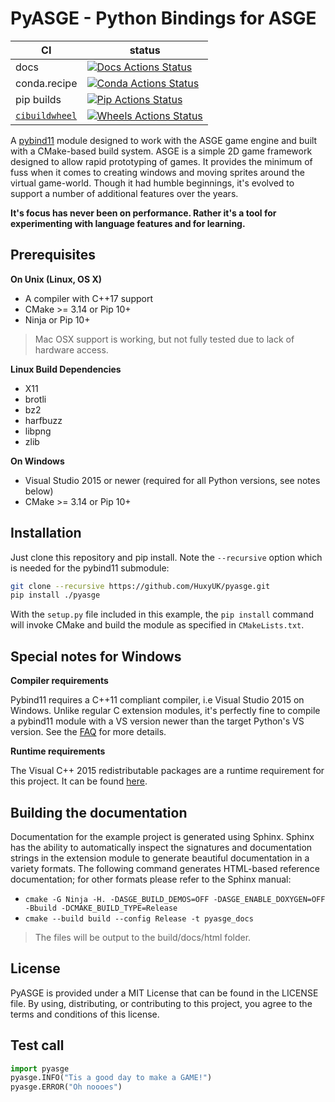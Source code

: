 # PyASGE - Python Bindings for ASGE

|      CI              | status |
|----------------------|--------|
| docs                 | [![Docs Actions Status][actions-docs]][actions-docs-link]
| conda.recipe         | [![Conda Actions Status][actions-conda-badge]][actions-conda-link] |
| pip builds           | [![Pip Actions Status][actions-pip-badge]][actions-pip-link] |
| [`cibuildwheel`][]   | [![Wheels Actions Status][actions-wheels-badge]][actions-wheels-link] |

[actions-docs]:            https://github.com/HuxyUK/pyasge/workflows/Sphinx/badge.svg
[actions-docs-link]:       https://github.com/HuxyUK/pyasge/actions?query=workflow%3ASphinx
[actions-badge]:           https://github.com/HuxyUK/pyasge/workflows/Tests/badge.svg
[actions-conda-link]:      https://github.com/HuxyUK/pyasge/actions?query=workflow%3AConda
[actions-conda-badge]:     https://github.com/HuxyUK/pyasge/workflows/Conda/badge.svg
[actions-pip-link]:        https://github.com/HuxyUK/pyasge/actions?query=workflow%3APip
[actions-pip-badge]:       https://github.com/HuxyUK/pyasge/workflows/Pip/badge.svg
[actions-wheels-link]:     https://github.com/HuxyUK/pyasge/actions?query=workflow%3AWheels
[actions-wheels-badge]:    https://github.com/HuxyUK/pyasge/workflows/Wheels/badge.svg

A [pybind11](https://github.com/pybind/pybind11) module designed to work with the
ASGE game engine and built with a CMake-based build system. ASGE is a simple 2D
game framework designed to allow rapid prototyping of games. It provides the minimum
of fuss when it comes to creating windows and moving sprites around the virtual
game-world. Though it had humble beginnings, it's evolved to support a number of
additional features over the years.

**It's focus has never been on performance. Rather it's a tool for experimenting
with language features and for learning.**


## Prerequisites

**On Unix (Linux, OS X)**

* A compiler with C++17 support
* CMake >= 3.14 or Pip 10+
* Ninja or Pip 10+

> Mac OSX support is working, but not fully tested due to lack of hardware access.

**Linux Build Dependencies**
* X11
* brotli
* bz2
* harfbuzz
* libpng
* zlib

**On Windows**

* Visual Studio 2015 or newer (required for all Python versions, see notes below)
* CMake >= 3.14 or Pip 10+


## Installation

Just clone this repository and pip install. Note the `--recursive` option which is
needed for the pybind11 submodule:

```bash
git clone --recursive https://github.com/HuxyUK/pyasge.git
pip install ./pyasge
```

With the `setup.py` file included in this example, the `pip install` command will
invoke CMake and build the module as specified in `CMakeLists.txt`.


## Special notes for Windows

**Compiler requirements**

Pybind11 requires a C++11 compliant compiler, i.e Visual Studio 2015 on Windows.
Unlike regular C extension modules, it's perfectly fine to compile a pybind11
module with a VS version newer than the target Python's VS version. See the
[FAQ] for more details.

**Runtime requirements**

The Visual C++ 2015 redistributable packages are a runtime requirement for this
project. It can be found [here][vs2015_runtime].


## Building the documentation

Documentation for the example project is generated using Sphinx. Sphinx has the
ability to automatically inspect the signatures and documentation strings in
the extension module to generate beautiful documentation in a variety formats.
The following command generates HTML-based reference documentation; for other
formats please refer to the Sphinx manual:

 - `cmake -G Ninja -H. -DASGE_BUILD_DEMOS=OFF -DASGE_ENABLE_DOXYGEN=OFF -Bbuild
   -DCMAKE_BUILD_TYPE=Release`
 - `cmake --build build --config Release -t pyasge_docs`

>The files will be output to the build/docs/html folder.



## License

PyASGE is provided under a MIT License that can be found in the LICENSE
file. By using, distributing, or contributing to this project, you agree to the
terms and conditions of this license.


## Test call

```python
import pyasge
pyasge.INFO("Tis a good day to make a GAME!")
pyasge.ERROR("Oh noooes")
```

[`cibuildwheel`]: https://cibuildwheel.readthedocs.io
[FAQ]: http://pybind11.rtfd.io/en/latest/faq.html#working-with-ancient-visual-studio-2009-builds-on-windows
[vs2015_runtime]: https://www.microsoft.com/en-us/download/details.aspx?id=48145
